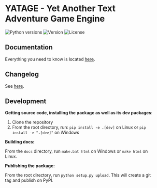 # YATAGE - Yet Another Text Adventure Game Engine

![Python versions](https://img.shields.io/pypi/pyversions/yatage.svg) ![Version](https://img.shields.io/pypi/v/yatage.svg) ![License](https://img.shields.io/pypi/l/yatage.svg)

## Documentation

Everything you need to know is located [here](https://epocdotfr.github.io/yatage/).

## Changelog

See [here](https://github.com/EpocDotFr/yatage/releases).

## Development

**Getting source code, installing the package as well as its dev packages:**

  1. Clone the repository
  2. From the root directory, run: `pip install -e .[dev]` on Linux or `pip install -e ".[dev]"` on Windows

**Building docs:**

From the `docs` directory, run `make.bat html` on Windows or `make html` on Linux.

**Publishing the package:**

From the root directory, run `python setup.py upload`. This will create a git tag and publish on PyPI.